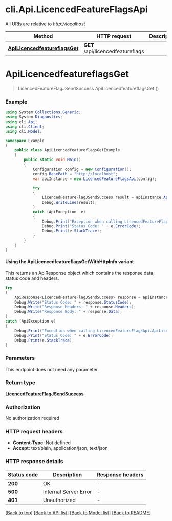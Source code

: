 # cli.Api.LicencedFeatureFlagsApi

All URIs are relative to *http://localhost*

| Method | HTTP request | Description |
|--------|--------------|-------------|
| [**ApiLicencedfeatureflagsGet**](LicencedFeatureFlagsApi.md#apilicencedfeatureflagsget) | **GET** /api/licencedfeatureflags |  |

<a id="apilicencedfeatureflagsget"></a>
# **ApiLicencedfeatureflagsGet**
> LicencedFeatureFlagJSendSuccess ApiLicencedfeatureflagsGet ()



### Example
```csharp
using System.Collections.Generic;
using System.Diagnostics;
using cli.Api;
using cli.Client;
using cli.Model;

namespace Example
{
    public class ApiLicencedfeatureflagsGetExample
    {
        public static void Main()
        {
            Configuration config = new Configuration();
            config.BasePath = "http://localhost";
            var apiInstance = new LicencedFeatureFlagsApi(config);

            try
            {
                LicencedFeatureFlagJSendSuccess result = apiInstance.ApiLicencedfeatureflagsGet();
                Debug.WriteLine(result);
            }
            catch (ApiException  e)
            {
                Debug.Print("Exception when calling LicencedFeatureFlagsApi.ApiLicencedfeatureflagsGet: " + e.Message);
                Debug.Print("Status Code: " + e.ErrorCode);
                Debug.Print(e.StackTrace);
            }
        }
    }
}
```

#### Using the ApiLicencedfeatureflagsGetWithHttpInfo variant
This returns an ApiResponse object which contains the response data, status code and headers.

```csharp
try
{
    ApiResponse<LicencedFeatureFlagJSendSuccess> response = apiInstance.ApiLicencedfeatureflagsGetWithHttpInfo();
    Debug.Write("Status Code: " + response.StatusCode);
    Debug.Write("Response Headers: " + response.Headers);
    Debug.Write("Response Body: " + response.Data);
}
catch (ApiException e)
{
    Debug.Print("Exception when calling LicencedFeatureFlagsApi.ApiLicencedfeatureflagsGetWithHttpInfo: " + e.Message);
    Debug.Print("Status Code: " + e.ErrorCode);
    Debug.Print(e.StackTrace);
}
```

### Parameters
This endpoint does not need any parameter.
### Return type

[**LicencedFeatureFlagJSendSuccess**](LicencedFeatureFlagJSendSuccess.md)

### Authorization

No authorization required

### HTTP request headers

 - **Content-Type**: Not defined
 - **Accept**: text/plain, application/json, text/json


### HTTP response details
| Status code | Description | Response headers |
|-------------|-------------|------------------|
| **200** | OK |  -  |
| **500** | Internal Server Error |  -  |
| **401** | Unauthorized |  -  |

[[Back to top]](#) [[Back to API list]](../README.md#documentation-for-api-endpoints) [[Back to Model list]](../README.md#documentation-for-models) [[Back to README]](../README.md)

